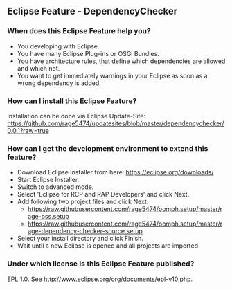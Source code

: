 ## Eclipse Feature - DependencyChecker

### When does this Eclipse Feature help you?
* You developing with Eclipse.
* You have many Eclipse Plug-ins or OSGi Bundles.
* You have architecture rules, that define which dependencies are allowed and which not.
* You want to get immediately warnings in your Eclipse as soon as a wrong dependency is added. 

### How can I install this Eclipse Feature?
Installation can be done via Eclipse Update-Site:
https://github.com/rage5474/updatesites/blob/master/dependencychecker/0.0.1?raw=true

### How can I get the development environment to extend this feature?
* Download Eclipse Installer from here: https://eclipse.org/downloads/
* Start Eclipse Installer.
* Switch to advanced mode.
* Select 'Eclipse for RCP and RAP Developers' and click Next.
* Add following two project files and click Next:
	* https://raw.githubusercontent.com/rage5474/oomph.setup/master/rage-oss.setup
	* https://raw.githubusercontent.com/rage5474/oomph.setup/master/rage-dependency-checker-source.setup 
* Select your install directory and click Finish.
* Wait until a new Eclipse is opened and all projects are imported. 

### Under which license is this Eclipse Feature published?
EPL 1.0. See http://www.eclipse.org/org/documents/epl-v10.php.